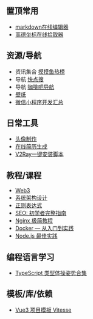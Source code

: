 ## 置顶常用
- [markdown在线编辑器](https://tool.lu/markdown/)
- [高德坐标在线拾取器](https://lbs.amap.com/tools/picker)
## 资源/导航

- 资讯集合 [摸摸鱼热榜](https://momoyu.cc/)
- 导航 [快点搜](https://quickso.cn/)
- 导航 [咖啡吧导航](https://ops-coffee.cn/)
-  [壁纸](https://wallhaven.cc/)
- [微信小程序开发汇总](https://github.com/justjavac/awesome-wechat-weapp)

## 日常工具

- [头像制作](https://notion-avatar.vercel.app/zh) 
- [在线简历生成](https://github.com/visiky/resume)
- [V2Ray一键安装脚本](https://github.com/233boy/v2ray/wiki)

## 教程/课程
- [Web3](https://www.web3byexample.com/)
- [系统架构设计](https://github.com/karanpratapsingh/system-design)
- [正则表达式](https://github.com/ziishaned/learn-regex/blob/master/translations/README-cn.md)
- [SEO: 初学者完整指南](https://ahrefs.com/zh/seo)
- [Nginx 极简教程](https://github.com/dunwu/nginx-tutorial)
- [Docker — 从入门到实践 ](https://vuepress.mirror.docker-practice.com/)
- [Node.js 最佳实践](https://github.com/goldbergyoni/nodebestpractices/blob/master/README.chinese.md)

## 编程语言学习
- [TypeScript 类型体操姿势合集](https://github.com/type-challenges/type-challenges/blob/main/README.zh-CN.md)

## 模板/库/依赖

- [Vue3 项目模板 Vitesse](https://github.com/antfu/vitesse)
